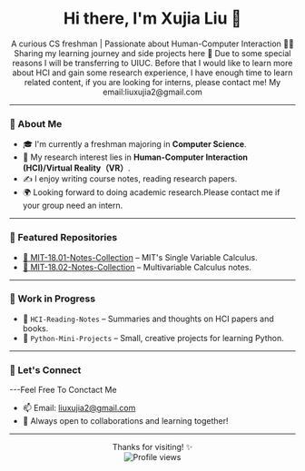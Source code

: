 <h1 align="center">Hi there, I'm Xujia Liu 👋</h1>

<p align="center">
  A curious CS freshman | Passionate about Human-Computer Interaction 🤖🎨<br>
  Sharing my learning journey and side projects here 🌱
  Due to some special reasons I will be transferring to UIUC. Before that I would like to learn more about HCI and gain some research experience, I have enough time to learn related content, if you are looking for interns, please contact me! My email:liuxujia2@gmail.com
</p>

---

### 🌟 About Me

- 🎓 I'm currently a freshman majoring in **Computer Science**.
- 🧠 My research interest lies in **Human-Computer Interaction (HCI)/Virtual Reality（VR）**.
- ✍️ I enjoy writing course notes, reading research papers.
- 🌍 Looking forward to doing academic research.Please contact me if your group need an intern.

---

### 📘 Featured Repositories

- [📒 MIT-18.01-Notes-Collection](https://github.com/None-Momo/MIT-18.01-Notes-Collection) – MIT's Single Variable Calculus.
- [📘 MIT-18.02-Notes-Collection](https://github.com/None-Momo/MIT-18.02-Notes-Collection) – Multivariable Calculus notes.

---

### 🔧 Work in Progress

- 🧩 `HCI-Reading-Notes` – Summaries and thoughts on HCI papers and books.
- 🐍 `Python-Mini-Projects` – Small, creative projects for learning Python.

---

### 💬 Let's Connect
---Feel Free To Conctact Me
- 📫 Email: liuxujia2@gmail.com  
- 🤝 Always open to collaborations and learning together!

---

<p align="center">
  Thanks for visiting! ✨<br>
  <img src="https://komarev.com/ghpvc/?username=None-Momo&color=blue" alt="Profile views" />
</p>
